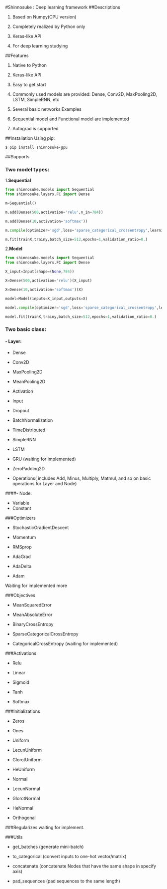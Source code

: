#Shinnosuke : Deep learning framework
##Descriptions
1. Based on Numpy(CPU version)

2. Completely realized by Python only
3. Keras-like API
4. For deep learning studying

##Features
1. Native to Python

2. Keras-like API
3. Easy to get start
4. Commonly used models are provided: Dense, Conv2D, MaxPooling2D, LSTM, SimpleRNN, etc
5. Several basic networks Examples
6. Sequential model and Functional model are implemented
7. Autograd is supported 

##Installation
Using pip:

`$ pip install shinnosuke-gpu`

##Supports

### Two model types:
1.**Sequential**

```python
from shinnosuke.models import Sequential
from shinnosuke.layers.FC import Dense

m=Sequential()

m.add(Dense(500,activation='relu',n_in=784))

m.add(Dense(10,activation='softmax'))

m.compile(optimizer='sgd',loss='sparse_categorical_crossentropy',learning_rate=0.1)

m.fit(trainX,trainy,batch_size=512,epochs=1,validation_ratio=0.)

```
2.**Model**
```python
from shinnosuke.models import Sequential
from shinnosuke.layers.FC import Dense

X_input=Input(shape=(None,784))

X=Dense(500,activation='relu')(X_input)

X=Dense(10,activation='softmax')(X)

model=Model(inputs=X_input,outputs=X)

model.compile(optimizer='sgd',loss='sparse_categorical_crossentropy',learning_rate=0.1)

model.fit(trainX,trainy,batch_size=512,epochs=1,validation_ratio=0.)
```
### Two basic class:
#### - Layer:

- Dense

- Conv2D

- MaxPooling2D
- MeanPooling2D
- Activation
- Input
- Dropout
- BatchNormalization
- TimeDistributed
- SimpleRNN
- LSTM
- GRU (waiting for implemented)
- ZeroPadding2D
- Operations( includes Add, Minus, Multiply, Matmul, and so on basic operations for Layer and Node)

####- Node:

- Variable
- Constant

###Optimizers
- StochasticGradientDescent

- Momentum

- RMSprop
- AdaGrad
- AdaDelta
- Adam

Waiting for implemented more

###Objectives

- MeanSquaredError

- MeanAbsoluteError

- BinaryCrossEntropy

- SparseCategoricalCrossEntropy

- CategoricalCrossEntropy (waiting for implemented)

###Activations
- Relu

- Linear

- Sigmoid
- Tanh
- Softmax

###Initializations
- Zeros

- Ones

- Uniform

- LecunUniform
- GlorotUniform
- HeUniform
- Normal
- LecunNormal
- GlorotNormal
- HeNormal
- Orthogonal

###Regularizes
waiting for implement.

###Utils
- get_batches (generate mini-batch)

- to_categorical (convert inputs to one-hot vector/matrix)
- concatenate (concatenate Nodes that have the same shape in specify axis)

- pad_sequences (pad sequences to the same length)






